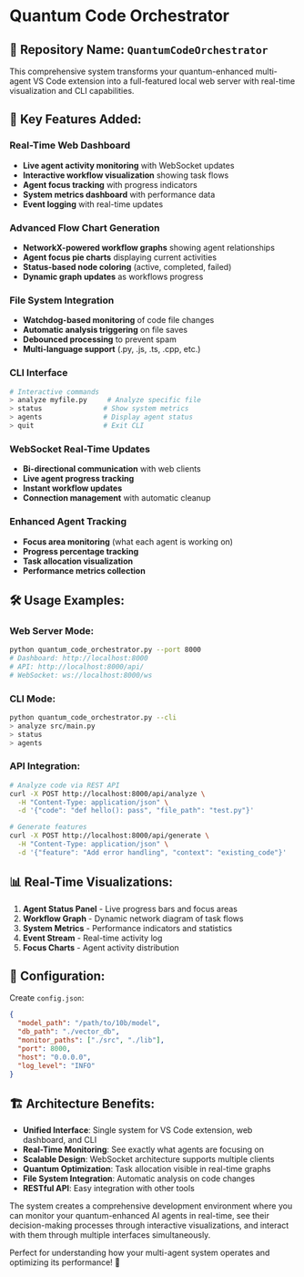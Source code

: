 # Quantum Code Orchestrator

## 🚀 **Repository Name: `QuantumCodeOrchestrator`**

This comprehensive system transforms your quantum-enhanced multi-agent VS Code extension into a full-featured local web server with real-time visualization and CLI capabilities.

## **🌟 Key Features Added:**

### **Real-Time Web Dashboard**
- **Live agent activity monitoring** with WebSocket updates
- **Interactive workflow visualization** showing task flows
- **Agent focus tracking** with progress indicators  
- **System metrics dashboard** with performance data
- **Event logging** with real-time updates

### **Advanced Flow Chart Generation**
- **NetworkX-powered workflow graphs** showing agent relationships
- **Agent focus pie charts** displaying current activities
- **Status-based node coloring** (active, completed, failed)
- **Dynamic graph updates** as workflows progress

### **File System Integration**
- **Watchdog-based monitoring** of code file changes
- **Automatic analysis triggering** on file saves
- **Debounced processing** to prevent spam
- **Multi-language support** (.py, .js, .ts, .cpp, etc.)

### **CLI Interface**
```bash
# Interactive commands
> analyze myfile.py     # Analyze specific file
> status               # Show system metrics  
> agents               # Display agent status
> quit                 # Exit CLI
```

### **WebSocket Real-Time Updates**
- **Bi-directional communication** with web clients
- **Live agent progress tracking**
- **Instant workflow updates**
- **Connection management** with automatic cleanup

### **Enhanced Agent Tracking**
- **Focus area monitoring** (what each agent is working on)
- **Progress percentage tracking** 
- **Task allocation visualization**
- **Performance metrics collection**

## **🛠️ Usage Examples:**

### **Web Server Mode:**
```bash
python quantum_code_orchestrator.py --port 8000
# Dashboard: http://localhost:8000
# API: http://localhost:8000/api/
# WebSocket: ws://localhost:8000/ws
```

### **CLI Mode:**
```bash
python quantum_code_orchestrator.py --cli
> analyze src/main.py
> status
> agents
```

### **API Integration:**
```bash
# Analyze code via REST API
curl -X POST http://localhost:8000/api/analyze \
  -H "Content-Type: application/json" \
  -d '{"code": "def hello(): pass", "file_path": "test.py"}'

# Generate features
curl -X POST http://localhost:8000/api/generate \
  -H "Content-Type: application/json" \
  -d '{"feature": "Add error handling", "context": "existing_code"}'
```

## **📊 Real-Time Visualizations:**

1. **Agent Status Panel** - Live progress bars and focus areas
2. **Workflow Graph** - Dynamic network diagram of task flows  
3. **System Metrics** - Performance indicators and statistics
4. **Event Stream** - Real-time activity log
5. **Focus Charts** - Agent activity distribution

## **🔧 Configuration:**

Create `config.json`:
```json
{
  "model_path": "/path/to/10b/model",
  "db_path": "./vector_db", 
  "monitor_paths": ["./src", "./lib"],
  "port": 8000,
  "host": "0.0.0.0",
  "log_level": "INFO"
}
```

## **🏗️ Architecture Benefits:**

- **Unified Interface**: Single system for VS Code extension, web dashboard, and CLI
- **Real-Time Monitoring**: See exactly what agents are focusing on
- **Scalable Design**: WebSocket architecture supports multiple clients
- **Quantum Optimization**: Task allocation visible in real-time graphs
- **File System Integration**: Automatic analysis on code changes
- **RESTful API**: Easy integration with other tools

The system creates a comprehensive development environment where you can monitor your quantum-enhanced AI agents in real-time, see their decision-making processes through interactive visualizations, and interact with them through multiple interfaces simultaneously.

Perfect for understanding how your multi-agent system operates and optimizing its performance! 🌌
